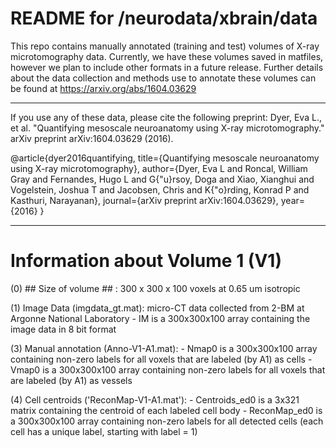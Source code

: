 # README for /neurodata/xbrain/data #

This repo contains manually annotated (training and test) volumes of X-ray microtomography data. Currently, we have these volumes saved in matfiles, however we plan to include other formats in a future release. Further details about the data collection and methods use to annotate these volumes can be found at https://arxiv.org/abs/1604.03629

***
If you use any of these data, please cite the following preprint:
Dyer, Eva L., et al. "Quantifying mesoscale neuroanatomy using X-ray microtomography." arXiv preprint arXiv:1604.03629 (2016).

@article{dyer2016quantifying,
  title={Quantifying mesoscale neuroanatomy using X-ray microtomography},
  author={Dyer, Eva L and Roncal, William Gray and Fernandes, Hugo L and G{\"u}rsoy, Doga and Xiao, Xianghui and Vogelstein, Joshua T and Jacobsen, Chris and K{\"o}rding, Konrad P and Kasthuri, Narayanan},
  journal={arXiv preprint arXiv:1604.03629},
  year={2016}
}

***
# Information about Volume 1 (V1) #

(0) ## Size of volume ## : 300 x 300 x 100 voxels at 0.65 um isotropic

(1) Image Data (imgdata_gt.mat): micro-CT data collected from 2-BM at Argonne National Laboratory
		- IM is a 300x300x100 array containing the image data in 8 bit format

(3) Manual annotation (Anno-V1-A1.mat):
		- Nmap0 is a 300x300x100 array containing non-zero labels for all voxels that are labeled (by A1) as cells
		- Vmap0 is a 300x300x100 array containing non-zero labels for all voxels that are labeled (by A1) as vessels

(4) Cell centroids ('ReconMap-V1-A1.mat'):
		- Centroids_ed0 is a 3x321 matrix containing the centroid of each labeled cell body
		- ReconMap_ed0 is a 300x300x100 array containing non-zero labels for all detected cells 
		  (each cell has a unique label, starting with label = 1)




